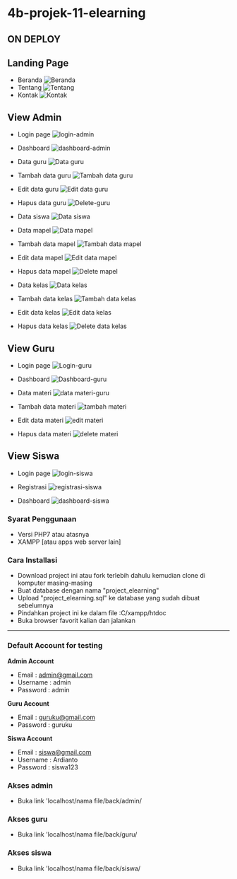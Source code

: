 # 4b-projek-11-elearning

## ON DEPLOY

## Landing Page
- Beranda
![Beranda](https://user-images.githubusercontent.com/99185119/163599680-bd0a5106-2d28-456c-a0f3-16bf94f1db41.png)
- Tentang
![Tentang](https://user-images.githubusercontent.com/99185119/163599689-280ed591-7a88-4ec7-a0b8-97f6703eec01.png)
- Kontak
![Kontak](https://user-images.githubusercontent.com/99185119/163599685-30b9771b-858f-4fa9-bbd6-13f78d8211c2.png)


## View Admin
- Login page
![login-admin](https://user-images.githubusercontent.com/99185119/163600134-7f887465-2860-4fbe-aeb2-a742a3b26463.png)

- Dashboard
![dashboard-admin](https://user-images.githubusercontent.com/99185119/163599882-c20cf44d-f251-45d9-92a2-951aa2afcc68.png)

- Data guru
![Data guru](https://user-images.githubusercontent.com/99185119/163599892-da63cb20-4957-4d94-9125-60a847d36ed4.png)

- Tambah data guru
![Tambah data guru](https://user-images.githubusercontent.com/99185119/163599898-651fb6f0-cb7a-4cb5-a5fd-568950ba9e88.png)

- Edit data guru
![Edit data guru](https://user-images.githubusercontent.com/99185119/163599896-7a66af26-ef77-4bc1-ae20-95e47df11342.png)

- Hapus data guru
![Delete-guru](https://user-images.githubusercontent.com/99185119/163599893-aeebff8d-08d1-4095-89a8-fe8160aed34a.png)

- Data siswa
![Data siswa](https://user-images.githubusercontent.com/99185119/163600365-720c17c7-78d0-49b9-8bbb-4f31486dbb82.png)

- Data mapel
![Data mapel](https://user-images.githubusercontent.com/99185119/163600360-34676544-0bfd-4bc0-ac82-747896eb742e.png)

- Tambah data mapel
![Tambah data mapel](https://user-images.githubusercontent.com/99185119/163600373-731d33d5-af90-4202-83f6-132eec3dda21.png)

- Edit data mapel
![Edit data mapel](https://user-images.githubusercontent.com/99185119/163600370-b37f9997-1b00-4624-bed2-47f07b5ada72.png)

- Hapus data mapel
![Delete mapel](https://user-images.githubusercontent.com/99185119/163600368-750e4dfd-f764-4fc9-8c41-60287cd27731.png)

- Data kelas
![Data kelas](https://user-images.githubusercontent.com/99185119/163600544-f120405b-ebda-494e-9c0d-788710647991.png)

- Tambah data kelas
![Tambah data kelas](https://user-images.githubusercontent.com/99185119/163600552-3d77bc50-ec51-47c3-ad9b-a430ff5ee19f.png)

- Edit data kelas
![Edit data kelas](https://user-images.githubusercontent.com/99185119/163600549-561cf567-fe16-4398-be70-605e6859ae2f.png)

- Hapus data kelas
![Delete data kelas](https://user-images.githubusercontent.com/99185119/163600545-739833ae-6cf9-4816-acd2-c07e09b46dd4.png)


## View Guru
- Login page
![Login-guru](https://user-images.githubusercontent.com/99185119/163600715-3d48ce70-b17c-4284-9e79-3bc8b2c6c510.png)

- Dashboard
![Dashboard-guru](https://user-images.githubusercontent.com/99185119/163600713-370a89e2-e523-472c-a247-e572edbbe565.png)

- Data materi
![data materi-guru](https://user-images.githubusercontent.com/99185119/165997676-88e43771-76c2-40b0-9373-0ce5ab235260.png)

- Tambah data materi
![tambah materi](https://user-images.githubusercontent.com/99185119/165997699-449ca543-99da-4697-a2bd-f4d824c83e7a.png)

- Edit data materi
![edit materi](https://user-images.githubusercontent.com/99185119/165997690-9e040ab1-6802-40e1-af31-965e214e7194.png)

- Hapus data materi
![delete materi](https://user-images.githubusercontent.com/99185119/165997680-036b8178-9c35-4063-a0f5-6944c6b32cc8.png)


## View Siswa
- Login page
![login-siswa](https://user-images.githubusercontent.com/99185119/163600726-4a9fc30f-573f-4d22-a06a-457c664af95a.png)

- Registrasi 
![registrasi-siswa](https://user-images.githubusercontent.com/99185119/165998347-4c67f9ea-0355-427d-9761-58dbea4c3c5e.png)


- Dashboard 
![dashboard-siswa](https://user-images.githubusercontent.com/99185119/165997948-a71a4033-d639-46e4-853c-e6bad0926e73.png)


### Syarat Penggunaan
- Versi PHP7 atau atasnya
- XAMPP [atau apps web server lain]

### Cara Installasi
- Download project ini atau fork terlebih dahulu kemudian clone di komputer masing-masing
- Buat database dengan nama "project_elearning"
- Upload "project_elearning.sql" ke database yang sudah dibuat sebelumnya
- Pindahkan project ini ke dalam file :C/xampp/htdoc
- Buka browser favorit kalian dan jalankan

-------------------

### Default Account for testing

**Admin Account**
- Email : admin@gmail.com
- Username : admin
- Password : admin

**Guru Account**
- Email : guruku@gmail.com
- Password : guruku

**Siswa Account**
- Email : siswa@gmail.com
- Username : Ardianto
- Password : siswa123

### Akses admin
- Buka link 'localhost/nama file/back/admin/

### Akses guru
- Buka link 'localhost/nama file/back/guru/

### Akses siswa
- Buka link 'localhost/nama file/back/siswa/
